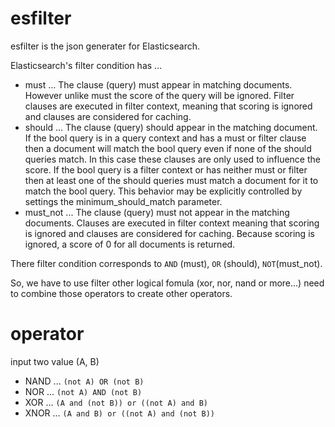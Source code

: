 # esfilter

esfilter is the json generater for Elasticsearch.

Elasticsearch's filter condition has ...

- must ... The clause (query) must appear in matching documents. However unlike must the score of the query will be ignored. Filter clauses are executed in filter context, meaning that scoring is ignored and clauses are considered for caching.
- should ... The clause (query) should appear in the matching document. If the bool query is in a query context and has a must or filter clause then a document will match the bool query even if none of the should queries match. In this case these clauses are only used to influence the score. If the bool query is a filter context or has neither must or filter then at least one of the should queries must match a document for it to match the bool query. This behavior may be explicitly controlled by settings the minimum_should_match parameter.
- must_not ... The clause (query) must not appear in the matching documents. Clauses are executed in filter context meaning that scoring is ignored and clauses are considered for caching. Because scoring is ignored, a score of 0 for all documents is returned.

There filter condition corresponds to `AND` (must), `OR` (should), `NOT`(must_not).

So, we have to use filter other logical fomula (xor, nor, nand or more...) need to combine those operators to create other operators.

# operator

input two value (A, B)

- NAND ... `(not A) OR (not B)`
- NOR ... `(not A) AND (not B)`
- XOR ... `(A and (not B)) or ((not A) and B)`
- XNOR ... `(A and B) or ((not A) and (not B))`


